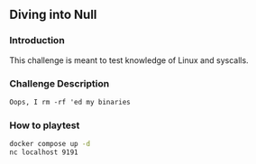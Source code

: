 ## Diving into Null

### Introduction

This challenge is meant to test knowledge of Linux and syscalls.

### Challenge Description

```txt
Oops, I rm -rf 'ed my binaries
```

### How to playtest

```bash
docker compose up -d
nc localhost 9191
```

